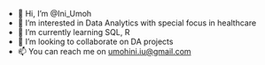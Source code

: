 - 👋 Hi, I’m @Ini_Umoh
- 👀 I’m interested in Data Analytics with special focus in healthcare
- 🌱 I’m currently learning SQL, R
- 💞️ I’m looking to collaborate on DA projects
- 📫 You can reach me on umohini.iu@gmail.com

<!---
IniCam-U/IniCam-U is a ✨ special ✨ repository because its `README.md` (this file) appears on your GitHub profile.
You can click the Preview link to take a look at your changes.
--->
